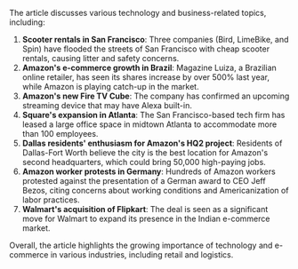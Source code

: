 The article discusses various technology and business-related topics, including:

1. **Scooter rentals in San Francisco**: Three companies (Bird, LimeBike, and Spin) have flooded the streets of San Francisco with cheap scooter rentals, causing litter and safety concerns.
2. **Amazon's e-commerce growth in Brazil**: Magazine Luiza, a Brazilian online retailer, has seen its shares increase by over 500% last year, while Amazon is playing catch-up in the market.
3. **Amazon's new Fire TV Cube**: The company has confirmed an upcoming streaming device that may have Alexa built-in.
4. **Square's expansion in Atlanta**: The San Francisco-based tech firm has leased a large office space in midtown Atlanta to accommodate more than 100 employees.
5. **Dallas residents' enthusiasm for Amazon's HQ2 project**: Residents of Dallas-Fort Worth believe the city is the best location for Amazon's second headquarters, which could bring 50,000 high-paying jobs.
6. **Amazon worker protests in Germany**: Hundreds of Amazon workers protested against the presentation of a German award to CEO Jeff Bezos, citing concerns about working conditions and Americanization of labor practices.
7. **Walmart's acquisition of Flipkart**: The deal is seen as a significant move for Walmart to expand its presence in the Indian e-commerce market.

Overall, the article highlights the growing importance of technology and e-commerce in various industries, including retail and logistics.